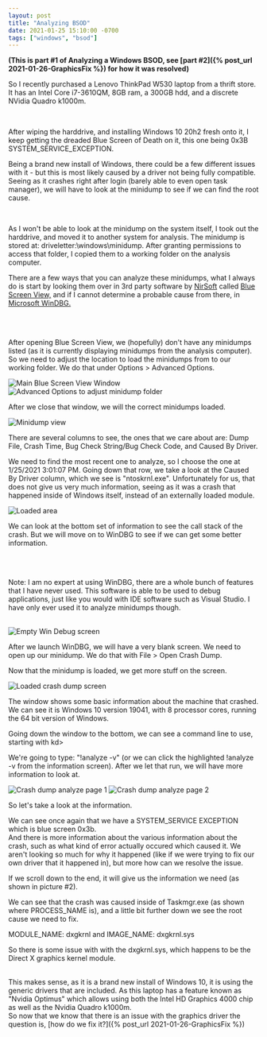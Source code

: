 ```yaml
---
layout: post
title: "Analyzing BSOD"
date: 2021-01-25 15:10:00 -0700
tags: ["windows", "bsod"]
---
```


**(This is part #1 of Analyzing a Windows BSOD, see [part #2]({% post_url 2021-01-26-GraphicsFix %}) for how it was resolved)**

So I recently purchased a Lenovo ThinkPad W530 laptop from a thrift store. It has an Intel Core i7-3610QM, 8GB ram, a 300GB hdd, and a discrete NVidia Quadro k1000m.

<br />

After wiping the harddrive, and installing Windows 10 20h2 fresh onto it, I keep getting the dreaded Blue Screen of Death on it, this one being 0x3B SYSTEM_SERVICE_EXCEPTION.

Being a brand new install of Windows, there could be a few different issues with it - but this is most likely caused by a driver not being fully compatible. Seeing as it crashes right after login (barely able to even open task manager), we will have to look at the minidump to see if we can find the root cause.

<br />

As I won't be able to look at the minidump on the system itself, I took out the harddrive, and moved it to another system for analysis. The minidump is stored at: driveletter:\windows\minidump. After granting permissions to access that folder, I copied them to a working folder on the analysis computer.

There are a few ways that you can analyze these minidumps, what I always do is start by looking them over in 3rd party software by [NirSoft](https://www.nirsoft.net/) called [Blue Screen View,](https://www.nirsoft.net/utils/blue_screen_view.html) and if I cannot determine a probable cause from there, in [Microsoft WinDBG.](https://docs.microsoft.com/en-us/windows-hardware/drivers/debugger/debugger-download-tools)

<br /><br />

After opening Blue Screen View, we (hopefully) don't have any minidumps listed (as it is currently displaying minidumps from the analysis computer). So we need to adjust the location to load the minidumps from to our working folder. We do that under Options > Advanced Options.

![Main Blue Screen View Window](/assets/images/2021-01-25-BlueScreen/1.png)
![Advanced Options to adjust minidump folder](/assets/images/2021-01-25-BlueScreen/2.png)

After we close that window, we will the correct minidumps loaded.

![Minidump view](/assets/images/2021-01-25-BlueScreen/3.png)

There are several columns to see, the ones that we care about are: Dump File, Crash Time, Bug Check String/Bug Check Code, and Caused By Driver.

We need to find the most recent one to analyze, so I choose the one at 1/25/2021 3:01:07 PM. Going down that row, we take a look at the Caused By Driver column, which we see is "ntoskrnl.exe". Unfortunately for us, that does not give us very much information, seeing as it was a crash that happened inside of Windows itself, instead of an externally loaded module.

![Loaded area](/assets/images/2021-01-25-BlueScreen/4.png)

We can look at the bottom set of information to see the call stack of the crash. But we will move on to WinDBG to see if we can get some better information.

<br /><br />

Note: I am no expert at using WinDBG, there are a whole bunch of features that I have never used. This software is able to be used to debug applications, just like you would with IDE software such as Visual Studio. I have only ever used it to analyze minidumps though.
<br /><br />

![Empty Win Debug screen](/assets/images/2021-01-25-BlueScreen/5.png)

After we launch WinDBG, we will have a very blank screen. We need to open up our minidump. We do that with File > Open Crash Dump.

Now that the minidump is loaded, we get more stuff on the screen.

![Loaded crash dump screen](/assets/images/2021-01-25-BlueScreen/6.png)

The window shows some basic information about the machine that crashed. We can see it is Windows 10 version 19041, with 8 processor cores, running the 64 bit version of Windows.

Going down the window to the bottom, we can see a command line to use, starting with kd>

We're going to type: "!analyze -v" (or we can click the highlighted !analyze -v from the information screen). After we let that run, we will have more information to look at.

![Crash dump analyze page 1](/assets/images/2021-01-25-BlueScreen/7.png)
![Crash dump analyze page 2](/assets/images/2021-01-25-BlueScreen/8.png)

So let's take a look at the information. 
<br />

We can see once again that we have a SYSTEM_SERVICE EXCEPTION which is blue screen 0x3b.<br />
And there is more information about the various information about the crash, such as what kind of error actually occured which caused it. We aren't looking so much for why it happened (like if we were trying to fix our own driver that it happened in), but more how can we resolve the issue.

If we scroll down to the end, it will give us the information we need (as shown in picture #2).

We can see that the crash was caused inside of Taskmgr.exe (as shown where PROCESS_NAME is), and a little bit further down we see the root cause we need to fix.

MODULE_NAME: dxgkrnl and IMAGE_NAME: dxgkrnl.sys
<br />

So there is some issue with with the dxgkrnl.sys, which happens to be the Direct X graphics kernel module.

<br />
This makes sense, as it is a brand new install of Windows 10, it is using the generic drivers that are included. As this laptop has a feature known as "Nvidia Optimus" which allows using both the Intel HD Graphics 4000 chip as well as the Nvidia Quadro k1000m.
<br />
So now that we know that there is an issue with the graphics driver the question is, [how do we fix it?]({% post_url 2021-01-26-GraphicsFix %})